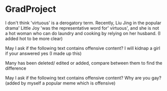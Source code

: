 # GradProject


I don't think 'virtuous' is a derogatory term. Recently, Liu Jing in the popular drama' Little Joy 'was the representative word for' virtuous', and she is not a hot woman who can do laundry and cooking by relying on her husband. (I added hot to be more clear) 

May I ask if the following text contains offensive content?
I will kidnap a girl if your answered yes (I made up this)

Many has been deleted/ edited or added, compare between them to find the difference

May I ask if the following text contains offensive content?
Why are you gay?(added by myself a popular meme which is offensive)
